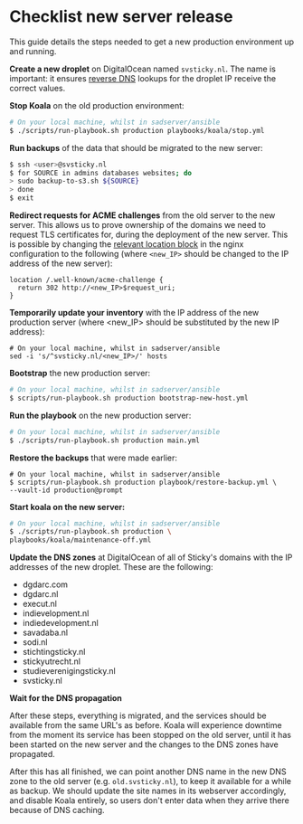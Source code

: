 # Checklist new server release

This guide details the steps needed to get a new production environment up and
running.

**Create a new droplet** on DigitalOcean named `svsticky.nl`. The name is
important: it ensures [reverse DNS] lookups for the droplet IP receive the
correct values.

**Stop Koala** on the old production environment:

```bash
# On your local machine, whilst in sadserver/ansible
$ ./scripts/run-playbook.sh production playbooks/koala/stop.yml
```

**Run backups** of the data that should be migrated to the new server:

<!-- The backup script should be changed to take multiple sources -->
```bash
$ ssh <user>@svsticky.nl
$ for SOURCE in admins databases websites; do
> sudo backup-to-s3.sh ${SOURCE}
> done
$ exit
```

**Redirect requests for ACME challenges** from the old server to the new server.
This allows us to prove ownership of the domains we need to request TLS
certificates for, during the deployment of the new server. This is possible by
changing the [relevant location
block](../ansible/templates/etc/nginx/sites-available/default.conf.j2#L20) in
the nginx configuration to the following (where `<new_IP>` should be changed to
the IP address of the new server):

```
location /.well-known/acme-challenge {
  return 302 http://<new_IP>$request_uri;
}
```

**Temporarily update your inventory** with the IP address of the new production
server (where <new_IP> should be substituted by the new IP address):

```
# On your local machine, whilst in sadserver/ansible
sed -i 's/^svsticky.nl/<new_IP>/' hosts
```

**Bootstrap** the new production server:

```bash
# On your local machine, whilst in sadserver/ansible
$ scripts/run-playbook.sh production bootstrap-new-host.yml
```

**Run the playbook** on the new production server:

```bash
# On your local machine, whilst in sadserver/ansible
$ ./scripts/run-playbook.sh production main.yml
```

**Restore the backups** that were made earlier:

```
# On your local machine, whilst in sadserver/ansible
$ scripts/run-playbook.sh production playbook/restore-backup.yml \
--vault-id production@prompt
```

**Start koala on the new server:**

```bash
# On your local machine, whilst in sadserver/ansible
$ ./scripts/run-playbook.sh production \
playbooks/koala/maintenance-off.yml
```

**Update the DNS zones** at DigitalOcean of all of Sticky's domains with the IP
addresses of the new droplet. These are the following:

 - dgdarc.com
 - dgdarc.nl
 - execut.nl
 - indievelopment.nl
 - indiedevelopment.nl
 - savadaba.nl
 - sodi.nl
 - stichtingsticky.nl
 - stickyutrecht.nl
 - studieverenigingsticky.nl
 - svsticky.nl

**Wait for the DNS propagation**

After these steps, everything is migrated, and the services should be available
from the same URL's as before. Koala will experience downtime from the moment
its service has been stopped on the old server, until it has been started on
the new server and the changes to the DNS zones have propagated.

After this has all finished, we can point another DNS name in the new DNS zone
to the old server (e.g. `old.svsticky.nl`), to keep it available for a while as
backup. We should update the site names in its webserver accordingly, and
disable Koala entirely, so users don't enter data when they arrive there because
of DNS caching.

 [reverse DNS]:https://en.wikipedia.org/wiki/Reverse_DNS_lookup
